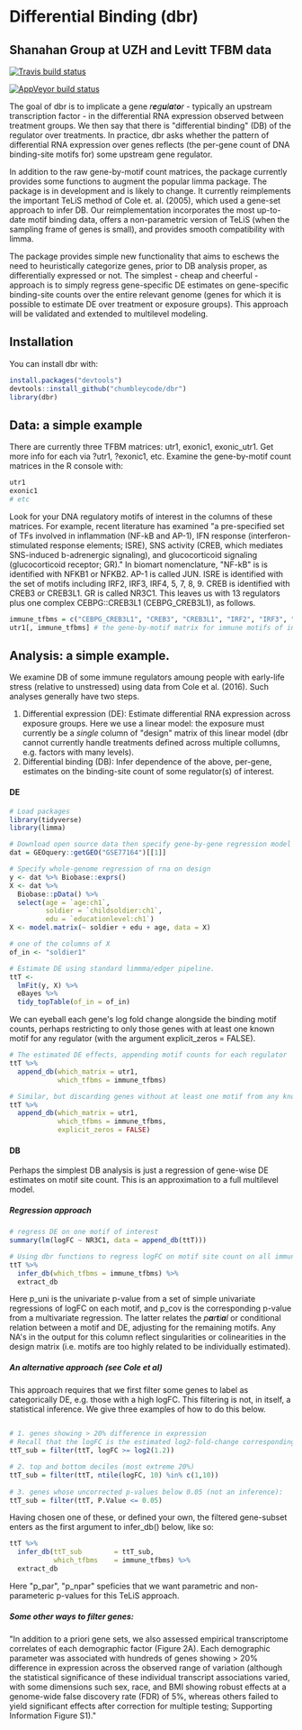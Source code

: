 
<!-- README.md is generated from README.Rmd. Please edit that file -->
Differential Binding (dbr)
==========================

Shanahan Group at UZH and Levitt TFBM data
------------------------------------------

[![Travis build status](https://travis-ci.org/chumbleycode/dbr.svg?branch=master)](https://travis-ci.org/chumbleycode/dbr)

[![AppVeyor build status](https://ci.appveyor.com/api/projects/status/github/chumbleycode/dbr?branch=master&svg=true)](https://ci.appveyor.com/project/chumbleycode/dbr)

The goal of dbr is to implicate a gene *r**e**g**u**l**a**t**o**r* - typically an upstream transcription factor - in the differential RNA expression observed between treatment groups. We then say that there is "differential binding" (DB) of the regulator over treatments. In practice, dbr asks whether the pattern of differential RNA expression over genes reflects (the per-gene count of DNA binding-site motifs for) some upstream gene regulator.

In addition to the raw gene-by-motif count matrices, the package currently provides some functions to augment the popular limma package. The package is in development and is likely to change. It currently reimplements the important TeLiS method of Cole et. al. (2005), which used a gene-set approach to infer DB. Our reimplementation incorporates the most up-to-date motif binding data, offers a non-parametric version of TeLiS (when the sampling frame of genes is small), and provides smooth compatibility with limma.

The package provides simple new functionality that aims to eschews the need to heuristically categorize genes, prior to DB analysis proper, as differentially expressed or not. The simplest - cheap and cheerful - approach is to simply regress gene-specific DE estimates on gene-specific binding-site counts over the entire relevant genome (genes for which it is possible to estimate DE over treatment or exposure groups). This approach will be validated and extended to multilevel modeling.

Installation
------------

You can install dbr with:

``` r
install.packages("devtools")
devtools::install_github("chumbleycode/dbr")
library(dbr)
```

Data: a simple example
----------------------

There are currently three TFBM matrices: utr1, exonic1, exonic\_utr1. Get more info for each via ?utr1, ?exonic1, etc. Examine the gene-by-motif count matrices in the R console with:

``` r
utr1
exonic1
# etc
```

Look for your DNA regulatory motifs of interest in the columns of these matrices. For example, recent literature has examined "a pre-specified set of TFs involved in inflammation (NF-kB and AP-1), IFN response (interferon-stimulated response elements; ISRE), SNS activity (CREB, which mediates SNS-induced b-adrenergic signaling), and glucocorticoid signaling (glucocorticoid receptor; GR)." In biomart nomenclature, "NF-kB" is is identified with NFKB1 or NFKB2. AP-1 is called JUN. ISRE is identified with the set of motifs including IRF2, IRF3, IRF4, 5, 7, 8, 9. CREB is identified with CREB3 or CREB3L1. GR is called NR3C1. This leaves us with 13 regulators plus one complex CEBPG::CREB3L1 (CEBPG\_CREB3L1), as follows.

``` r
immune_tfbms = c("CEBPG_CREB3L1", "CREB3", "CREB3L1", "IRF2", "IRF3", "IRF4", "IRF5", "IRF7", "IRF8", "IRF9", "JUN", "NFKB1", "NFKB2", "NR3C1")
utr1[, immune_tfbms] # the gene-by-motif matrix for immune motifs of interest
```

Analysis: a simple example.
---------------------------

We examine DB of some immune regulators amoung people with early-life stress (relative to unstressed) using data from Cole et al. (2016). Such analyses generally have two steps.

1.  Differential expression (DE): Estimate differential RNA expression across exposure groups. Here we use a linear model: the exposure must currently be a *single* column of "design" matrix of this linear model (dbr cannot currently handle treatments defined across multiple collumns, e.g. factors with many levels).
2.  Differential binding (DB): Infer dependence of the above, per-gene, estimates on the binding-site count of some regulator(s) of interest.

#### DE

``` r
# Load packages
library(tidyverse)
library(limma)

# Download open source data then specify gene-by-gene regression model
dat = GEOquery::getGEO("GSE77164")[[1]]

# Specify whole-genome regression of rna on design
y <- dat %>% Biobase::exprs()
X <- dat %>%
  Biobase::pData() %>%
  select(age = `age:ch1`,
         soldier = `childsoldier:ch1`,
         edu = `educationlevel:ch1`)
X <- model.matrix(~ soldier + edu + age, data = X) 

# one of the columns of X
of_in <- "soldier1" 

# Estimate DE using standard limmma/edger pipeline. 
ttT <-
  lmFit(y, X) %>%
  eBayes %>%
  tidy_topTable(of_in = of_in)
```

We can eyeball each gene's log fold change alongside the binding motif counts, perhaps restricting to only those genes with at least one known motif for any regulator (with the argument explicit\_zeros = FALSE).

``` r
# The estimated DE effects, appending motif counts for each regulator
ttT %>% 
  append_db(which_matrix = utr1,
            which_tfbms = immune_tfbms) 

# Similar, but discarding genes without at least one motif from any known regulator (amoung those in which_matrix)
ttT %>% 
  append_db(which_matrix = utr1, 
            which_tfbms = immune_tfbms, 
            explicit_zeros = FALSE) 
```

#### DB

Perhaps the simplest DB analysis is just a regression of gene-wise DE estimates on motif site count. This is an approximation to a full multilevel model.

##### Regression approach

``` r
# regress DE on one motif of interest
summary(lm(logFC ~ NR3C1, data = append_db(ttT))) 

# Using dbr functions to regress logFC on motif site count on all immune_motifs: beware multiplicity
ttT %>%
  infer_db(which_tfbms = immune_tfbms) %>%
  extract_db
```

Here p\_uni is the univariate p-value from a set of simple univariate regressions of logFC on each motif, and p\_cov is the corresponding p-value from a multivariate regression. The latter relates the *p**a**r**t**i**a**l* or conditional relation between a motif and DE, adjusting for the remaining motifs. Any NA's in the output for this column reflect singularities or colinearities in the design matrix (i.e. motifs are too highly related to be individually estimated).

##### An alternative approach (see Cole et al)

This approach requires that we first filter some genes to label as categorically DE, e.g. those with a high logFC. This filtering is not, in itself, a statistical inference. We give three examples of how to do this below.

``` r

# 1. genes showing > 20% difference in expression
# Recall that the logFC is the estimated log2-fold-change corresponding to the effect of interest. 
ttT_sub = filter(ttT, logFC >= log2(1.2))

# 2. top and bottom deciles (most extreme 20%)
ttT_sub = filter(ttT, ntile(logFC, 10) %in% c(1,10))
 
# 3. genes whose uncorrected p-values below 0.05 (not an inference):
ttT_sub = filter(ttT, P.Value <= 0.05)
```

Having chosen one of these, or defined your own, the filtered gene-subset enters as the first argument to infer\_db() below, like so:

``` r
ttT %>%
  infer_db(ttT_sub        = ttT_sub,
           which_tfbms    = immune_tfbms) %>%
  extract_db
```

Here "p\_par", "p\_npar" speficies that we want parametric and non-parameteric p-values for this TeLiS approach.

##### Some other ways to filter genes:

"In addition to a priori gene sets, we also assessed empirical transcriptome correlates of each demographic factor (Figure 2A). Each demographic parameter was associated with hundreds of genes showing &gt; 20% difference in expression across the observed range of variation (although the statistical significance of these individual transcript associations varied, with some dimensions such sex, race, and BMI showing robust effects at a genome-wide false discovery rate (FDR) of 5%, whereas others failed to yield significant effects after correction for multiple testing; Supporting Information Figure S1)."
